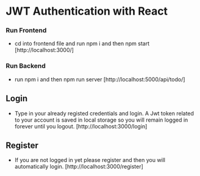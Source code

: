 # JWT Authentication with React

### Run Frontend

- cd into frontend file and run npm i and then npm start [http://localhost:3000/]

### Run Backend

- run npm i and then npm run server [http://localhost:5000/api/todo/]

## Login

- Type in your already registed credentials and login. A Jwt token related to your account is saved in local storage so you will remain logged in forever
  until you logout. [http://localhost:3000/login]

## Register

- If you are not logged in yet please register and then you will automatically login. [http://localhost:3000/register]
